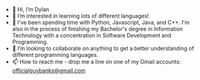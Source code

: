 - 👋 Hi, I’m Dylan
- 👀 I’m interested in learning lots of different languages!
- 🌱 I've been spending time with Python, Javascript, Java, and C++. I'm also in the process of finishing my Bachelor's degree in Information Technology with a concentration in Software Development and Programming.
- 💞️ I’m looking to collaborate on anything to get a better understanding of different programming languages.
- 📫 How to reach me - drop me a line on one of my Gmail accounts: officialguybanks@gmail.com

<!---
WarmMilkCodes/WarmMilkCodes is a ✨ special ✨ repository because its `README.md` (this file) appears on your GitHub profile.
You can click the Preview link to take a look at your changes.
--->
